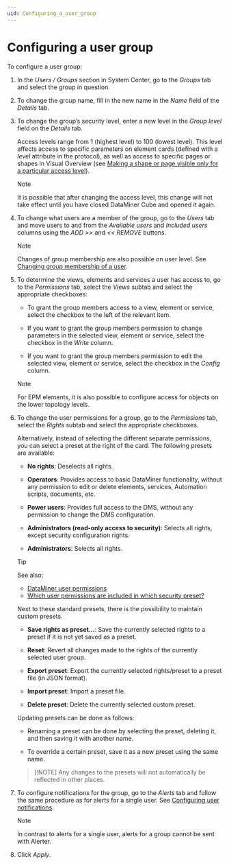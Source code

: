 ```yaml
---
uid: Configuring_a_user_group
---
```


# Configuring a user group

To configure a user group:

1. In the *Users / Groups* section in System Center, go to the *Groups* tab and select the group in question.

1. To change the group name, fill in the new name in the *Name* field of the *Details* tab.

1. To change the group’s security level, enter a new level in the *Group level* field on the *Details* tab.

   Access levels range from 1 (highest level) to 100 (lowest level). This level affects access to specific parameters on element cards (defined with a *level* attribute in the protocol), as well as access to specific pages or shapes in Visual Overview (see [Making a shape or page visible only for a particular access level](xref:Making_a_shape_or_page_visible_only_for_a_particular_access_level)).

   > [!NOTE]
   > It is possible that after changing the access level, this change will not take effect until you have closed DataMiner Cube and opened it again.

1. To change what users are a member of the group, go to the *Users* tab and move users to and from the *Available users* and *Included users* columns using the *ADD \>\>* and *\<\< REMOVE* buttons.

   > [!NOTE]
   > Changes of group membership are also possible on user level. See [Changing group membership of a user](xref:Changing_group_membership_of_a_user).

1. To determine the views, elements and services a user has access to, go to the *Permissions* tab, select the *Views* subtab and select the appropriate checkboxes:

   - To grant the group members access to a view, element or service, select the checkbox to the left of the relevant item.

   - If you want to grant the group members permission to change parameters in the selected view, element or service, select the checkbox in the *Write* column.

   - If you want to grant the group members permission to edit the selected view, element or service, select the checkbox in the *Config* column.

   > [!NOTE]
   > For EPM elements, it is also possible to configure access for objects on the lower topology levels.

1. To change the user permissions for a group, go to the *Permissions* tab, select the *Rights* subtab and select the appropriate checkboxes.

   Alternatively, instead of selecting the different separate permissions, you can select a preset at the right of the card. The following presets are available:

   - **No rights**: Deselects all rights.

   - **Operators**: Provides access to basic DataMiner functionality, without any permission to edit or delete elements, services, Automation scripts, documents, etc.

   - **Power users**: Provides full access to the DMS, without any permission to change the DMS configuration.

   - **Administrators (read-only access to security)**: Selects all rights, except security configuration rights.

   - **Administrators**: Selects all rights.
  
   > [!TIP]
   > See also:
   >
   > - [DataMiner user permissions](xref:DataMiner_user_permissions)
   > - [Which user permissions are included in which security preset?](xref:Frequently_asked_questions_about_user_group_settings#which-user-permissions-are-included-in-which-security-preset)

   Next to these standard presets, there is the possibility to maintain custom presets.

   - **Save rights as preset...**: Save the currently selected rights to a preset if it is not yet saved as a preset.

   - **Reset**: Revert all changes made to the rights of the currently selected user group.

   - **Export preset**: Export the currently selected rights/preset to a preset file (in JSON format).

   - **Import preset**: Import a preset file.

   - **Delete preset**: Delete the currently selected custom preset.
  
   Updating presets can be done as follows:
   
   - Renaming a preset can be done by selecting the preset, deleting it, and then saving it with another name.
   
   - To override a certain preset, save it as a new preset using the same name.
   
   > [!NOTE] Any changes to the presets will not automatically be reflected in other places.

1. To configure notifications for the group, go to the *Alerts* tab and follow the same procedure as for alerts for a single user. See [Configuring user notifications](xref:Configuring_user_notifications).

   > [!NOTE]
   > In contrast to alerts for a single user, alerts for a group cannot be sent with Alerter.

1. Click *Apply*.
